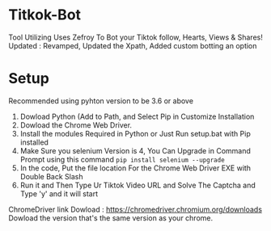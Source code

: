 # Titkok-Bot

Tool Utilizing Uses Zefroy To Bot your Tiktok follow, Hearts, Views & Shares! <br>
Updated : Revamped, Updated the Xpath, Added custom botting an option

# Setup
Recommended using pyhton version to be 3.6 or above

1. Dowload Python (Add to Path, and Select Pip in Customize Installation
2. Dowload the Chrome Web Driver.
3. Install the modules Required in Python or Just Run setup.bat with Pip installed
4. Make Sure you selenium Version is 4, You Can Upgrade in Command Prompt using this command `pip install selenium --upgrade`
5. In the code, Put the file location For the Chrome Web Driver EXE with Double Back Slash
6. Run it and Then Type Ur Tiktok Video URL and Solve The Captcha and Type 'y' and it will start
   
ChromeDriver link Dowload : https://chromedriver.chromium.org/downloads
Dowload the version that's the same version as your chrome.